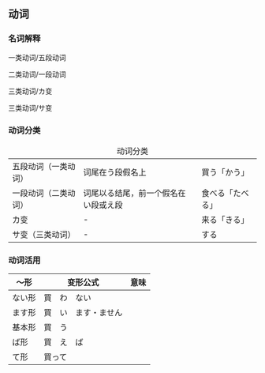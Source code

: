 ## 动词

### 名词解释

一类动词/五段动词

二类动词/一段动词

三类动词/カ变

三类动词/サ变

### 动词分类

<table>
  <thead>
    <td colspan=3 align="center">动词分类</td>
  </thead>
  <tr>
    <td>五段动词（一类动词）</td>
    <td>词尾在う段假名上</td>
    <td>買う「かう」</td>
  </tr>
  <tr>
    <td>一段动词（二类动词）</td>
    <td>词尾以る结尾，前一个假名在い段或え段</td>
    <td>食べる「たべる」</td>
  </tr>
  <tr>
    <td>カ变</td>
    <td>-</td>
    <td>来る「きる」</td>
  </tr>
  <tr>
    <td>サ变（三类动词）</td>
    <td>-</td>
    <td>する</td>
  </tr>
</table>

### 动词活用

| ～形   | 变形公式                                                 | <ruby><span>意味</span><rt data-rt="いみ"></rt></ruby> |
| ------ | -------------------------------------------------------- | ------------------------------------------------------ |
| ない形 | 買　わ　ない                                             |                                                        |
| ます形 | 買　い　ます・ません                                     |                                                        |
| 基本形 | <ruby><span>買　う</span><rt data-rt="かう"></rt></ruby> |                                                        |
| ば形   | 買　え　ば                                               |                                                        |
| て形   | 買って                                                   |                                                        |

